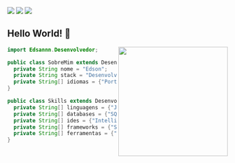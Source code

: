 <p align="left">
 <a href="mailto:edson.santos.las@gmail.com" alt="Gmail">
  <img src="https://img.shields.io/badge/-Gmail-FF0000?style=flat-square&labelColor=FF0000&logo=gmail&logoColor=white&link=mailto:edson.santos.las@gmail.com" /></a>

<a href="https://www.linkedin.com/in/edson-santos-112560224/" alt="Linkedin">
  <img src="https://img.shields.io/badge/-Linkedin-0e76a8?style=flat-square&logo=Linkedin&logoColor=white&link=https://www.linkedin.com/in/edson-santos-112560224/" /></a>

<a href="https://api.whatsapp.com/send?phone=5577981607141&text=Ol%C3%A1%2C%20vi%20seu%20perfil%20no%20GitHub!" alt="WhatsApp">
  <img src="https://img.shields.io/badge/-WhatsApp-25d366?style=flat-square&labelColor=25d366&logo=whatsapp&logoColor=white&link=https://api.whatsapp.com/send?phone=5577981607141&text=Ol%C3%A1%2C%20vi%20seu%20perfil%20no%20GitHub!" /></a>
    
## Hello World! 👋
<img align="right" width="250" src="https://i.pinimg.com/originals/e4/26/70/e426702edf874b181aced1e2fa5c6cde.gif?fit=1281%2C716&ssl=1" />



        
```java
import Edsannn.Desenvolvedor;

public class SobreMim extends Desenvolvedor {
  private String nome = "Edson";
  private String stack = "Desenvolvedor Back-end";
  private String[] idiomas = {"Português", "Inglês"};
}

public class Skills extends Desenvolvedor {
  private String[] linguagens = {"Java"};
  private String[] databases = {"SQL", "NoSQL"};
  private String[] ides = {"IntelliJ", "Eclipse"};
  private String[] frameworks = {"Spring Framework", "Hibernate"};
  private String[] ferramentas = {"PostgreSQL", "MySQL", "MongoDB", "Git", "Docker"};
}
```

</div> <br>
